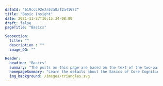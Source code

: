 ```yaml
---
dataId: "619ccc92e2a53a0af2a41673"
title: "Basic Insight"
date: 2021-11-27T10:15:34-08:00
draft: false
pageTitle: "Basics"

Seosection:
  title: ""
  description : ""
  image_OG: ""

Header:
  heading: "Basics"
  summary: "The posts on this page are based on the text of the two-part paper we published in “Psychology in Russia: state of the art”. The published part 1 (pdf) and part 2 (pdf} can be found on the journal’s website. These form a full introduction to core cognition as we have defined it now. More accessible introductions can be found here"
  homepageSummary: "Learn the details about the Basics of Core Cognition"
  img_background: /images/triangles.svg
---
```

